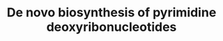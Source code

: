 ---
annotations:
- id: PW:0000862
  parent: classic metabolic pathway
  type: Pathway Ontology
  value: de novo pyrimidine biosynthetic pathway
- id: PW:0000002
  parent: classic metabolic pathway
  type: Pathway Ontology
  value: classic metabolic pathway
authors:
- M.Braymer
- MaintBot
- Egonw
- Mkutmon
- Susan
- Eweitz
- Khanspers
citedin: ''
communities: []
description: 'Deoxyribonucleoside triphosphates (dNTPs) are the monomeric building
  blocks of DNA. In all cellular organisms, synthesis of the four canonical dNTPs
  (dATP, dGTP, dCTP, dTTP) required for DNA replication and repair involves the action
  of ribonucleotide reductase, which converts ribonucleotides to their corresponding
  deoxy- forms by substituting their 2-hydroxyl group with a hydrogen atom. S. cerevisiae
  contains a class Ia RNR that is composed of two large and two small subunits. RNR2
  and RNR4 encode the small subunits, while the large subunits are encoded by either
  RNR1 (major isoform) or RNR3 (minor isoform). Budding yeast RNR accepts ribonucleoside
  diphosphates (e.g. ADP, UDP) as substrate and converts them to their corresponding
  deoxy- forms (e.g. dADP, dUDP). These dNDPs can then be phosphorylated by NDP kinase
  (Ynk1p) to yield dNTPs. In contrast to the class I RNRs in yeast and other eukaryotes,
  class II and class III RNRs found in archaea and many bacteria can produce dNTPs
  directly by using NTPs as substrates.  Source: https://pathway.yeastgenome.org/'
last-edited: 2024-10-09
ndex: null
organisms:
- Saccharomyces cerevisiae
redirect_from:
- /index.php/Pathway:WP36
- /instance/WP36
- /instance/WP36_r135637
revision: r135637
schema-jsonld:
- '@context': https://schema.org/
  '@id': https://wikipathways.github.io/pathways/WP36.html
  '@type': Dataset
  creator:
    '@type': Organization
    name: WikiPathways
  description: 'Deoxyribonucleoside triphosphates (dNTPs) are the monomeric building
    blocks of DNA. In all cellular organisms, synthesis of the four canonical dNTPs
    (dATP, dGTP, dCTP, dTTP) required for DNA replication and repair involves the
    action of ribonucleotide reductase, which converts ribonucleotides to their corresponding
    deoxy- forms by substituting their 2-hydroxyl group with a hydrogen atom. S. cerevisiae
    contains a class Ia RNR that is composed of two large and two small subunits.
    RNR2 and RNR4 encode the small subunits, while the large subunits are encoded
    by either RNR1 (major isoform) or RNR3 (minor isoform). Budding yeast RNR accepts
    ribonucleoside diphosphates (e.g. ADP, UDP) as substrate and converts them to
    their corresponding deoxy- forms (e.g. dADP, dUDP). These dNDPs can then be phosphorylated
    by NDP kinase (Ynk1p) to yield dNTPs. In contrast to the class I RNRs in yeast
    and other eukaryotes, class II and class III RNRs found in archaea and many bacteria
    can produce dNTPs directly by using NTPs as substrates.  Source: https://pathway.yeastgenome.org/'
  keywords:
  - 2.7.4.13
  - 2.7.4.14
  - 2.7.4.25
  - 3.5.4.13
  - 5,10-methylene-THF
  - ADP
  - ATP
  - CDC21
  - CDC8
  - CDP
  - DUT1
  - H+
  - RNR1
  - RNR2
  - RNR3
  - RNR4
  - YNK1
  - dCDP
  - dCMP
  - dCTP
  - dTDP
  - dTMP
  - dUMP
  - diphosphate
  license: CC0
  name: De novo biosynthesis of pyrimidine deoxyribonucleotides
seo: CreativeWork
title: De novo biosynthesis of pyrimidine deoxyribonucleotides
wpid: WP36
---